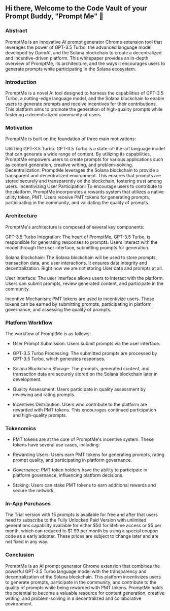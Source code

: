 ## Hi there, Welcome to the Code Vault of your Prompt Buddy, "Prompt Me" 👋


### Abstract

PromptMe is an innovative AI prompt generator Chrome extension tool that leverages the power of GPT-3.5 Turbo, the advanced language model developed by OpenAI, and the Solana blockchain to create a decentralized and incentive-driven platform. This whitepaper provides an in-depth overview of PromptMe, its architecture, and the ways it encourages users to generate prompts while participating in the Solana ecosystem.

### Introduction
PromptMe is a novel AI tool designed to harness the capabilities of GPT-3.5 Turbo, a cutting-edge language model, and the Solana blockchain to enable users to generate prompts and receive incentives for their contributions. This platform aims to promote the generation of high-quality prompts while fostering a decentralized community of users.

### Motivation
PromptMe is built on the foundation of three main motivations:

Utilizing GPT-3.5 Turbo: GPT-3.5 Turbo is a state-of-the-art language model that can generate a wide range of content. By utilizing its capabilities, PromptMe empowers users to create prompts for various applications such as content generation, creative writing, and problem-solving.
Decentralization: PromptMe leverages the Solana blockchain to provide a transparent and decentralized environment. This ensures that prompts are stored securely and transparently on the blockchain, fostering trust among users.
Incentivizing User Participation: To encourage users to contribute to the platform, PromptMe incorporates a rewards system that utilizes a native utility token, PMT. Users receive PMT tokens for generating prompts, participating in the community, and validating the quality of prompts.

### Architecture

PromptMe's architecture is composed of several key components:

GPT-3.5 Turbo Integration: The heart of PromptMe, GPT-3.5 Turbo, is responsible for generating responses to prompts. Users interact with the model through the user interface, submitting prompts for generation.

Solana Blockchain: The Solana blockchain will be used to store prompts, transaction data, and user interactions. It ensures data integrity and decentralization. Right now we are not storing User data and prompts at all.

User Interface: The user interface allows users to interact with the platform. Users can submit prompts, review generated content, and participate in the community.

Incentive Mechanism: PMT tokens are used to incentivize users. These tokens can be earned by submitting prompts, participating in platform governance, and assessing the quality of prompts.

### Platform Workflow

The workflow of PromptMe is as follows:

- User Prompt Submission: Users submit prompts via the user interface.

- GPT-3.5 Turbo Processing: The submitted prompts are processed by GPT-3.5 Turbo, which generates responses.

- Solana Blockchain Storage: The prompts, generated content, and transaction data are securely stored on the Solana blockchain later in development.

- Quality Assessment: Users participate in quality assessment by reviewing and rating prompts.

- Incentives Distribution: Users who contribute to the platform are rewarded with PMT tokens. This encourages continued participation and high-quality prompts.

### Tokenomics

- PMT tokens are at the core of PromptMe's incentive system. These tokens have several use cases, including:

- Rewarding Users: Users earn PMT tokens for generating prompts, rating prompt quality, and participating in platform governance.

- Governance: PMT token holders have the ability to participate in platform governance, influencing platform decisions.

- Staking: Users can stake PMT tokens to earn additional rewards and secure the network.


### In-App Purchases

The Trial version with 15 prompts is available for free and after that users need to subscribe to the Fully Unlocked Paid Version with unlimited generations capability available for either $50 for lifetime access or $5 per month, which can reduced to $1.99 per month by using a special coupon code as a early adopter. These prices are subject to change later and are not fixed in any way. 

### Conclusion

PromptMe is an AI prompt generator Chrome extension that combines the powerful GPT-3.5 Turbo language model with the transparency and decentralization of the Solana blockchain. This platform incentivizes users to generate prompts, participate in the community, and contribute to the quality of prompts while being rewarded with PMT tokens. PromptMe holds the potential to become a valuable resource for content generation, creative writing, and problem-solving in a decentralized and collaborative environment.





<!--

**Here are some ideas to get you started:**

🙋‍♀️ A short introduction - what is your organization all about?
🌈 Contribution guidelines - how can the community get involved?
👩‍💻 Useful resources - where can the community find your docs? Is there anything else the community should know?
🍿 Fun facts - what does your team eat for breakfast?
🧙 Remember, you can do mighty things with the power of [Markdown](https://docs.github.com/github/writing-on-github/getting-started-with-writing-and-formatting-on-github/basic-writing-and-formatting-syntax)
-->
